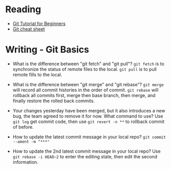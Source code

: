 # Reading

- [Git Tutorial for Beginners](https://academind.com/tutorials/git-the-basics)
- [Git cheat sheet](https://www.atlassian.com/git/tutorials/atlassian-git-cheatsheet)


# Writing - Git Basics

- What is the difference between "git fetch" and "git pull"?
  `git fetch` is to synchronize the status of remote files to the local. `git pull` is to pull remote fills to the local.

- What is the difference between "git merge" and "git rebase"?
  `git merge` will record all commit histories in the order of commit. `git rebase` will rollback all commits first, merge then base branch, then merge, and finally restore the rolled back commits.

- Your changes yesterday have been merged, but it also introduces a new bug, the team agreed to remove it for now. What command to use?
  Use `git log` get commit code, then use `git revert -n **` to rollback commit of before.

- How to update the latest commit message in your local repo?
  `git commit --ament -m "***"`

- How to update the 2nd latest commit message in your local repo?
  Use `git rebase -i HEAD~2` to enter the editing state, then edit the second information.
